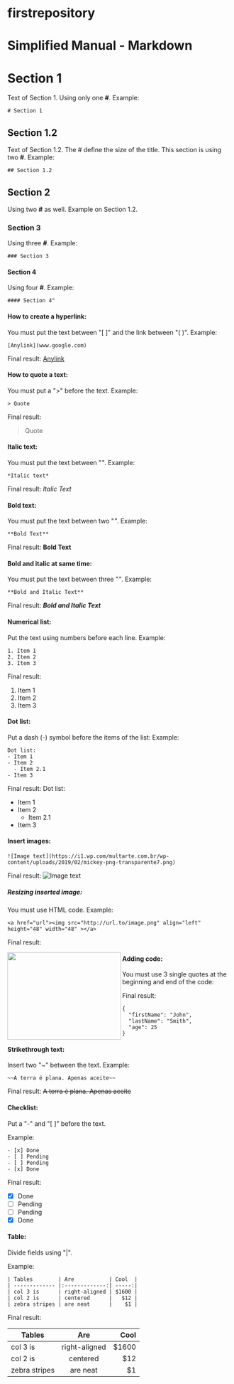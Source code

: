 # firstrepository

# Simplified Manual - Markdown

# Section 1
Text of Section 1.
Using only one **#**. 
Example:
```
# Section 1
```

## Section 1.2
Text of Section 1.2.
The # define the size of the title.
This section is using two **#**. 
Example: 
```
## Section 1.2
```

## Section 2
Using two **#** as well. Example on Section 1.2.

### Section 3
Using three **#**. 
Example: 
```
### Section 3
```

#### Section 4
Using four **#**. 
Example:
```
#### Section 4"
```

#### How to create a hyperlink:
You must put the text between "[ ]" and the link between "( )".
Example:
```
[Anylink](www.google.com)
```
Final result: [Anylink](www.google.com)

#### How to quote a text:
You must put a ">" before the text.
Example:
```
> Quote
```
Final result:
> Quote

#### Italic text:
You must put the text between "*"*.
Example:
```
*Italic text*
```
Final result: *Italic Text*

#### Bold text:
You must put the text between two "*"*.
Example:
```
**Bold Text**
```
Final result:
**Bold Text**

#### Bold and italic at same time:
You must put the text between three "*"*.
Example:
```
**Bold and Italic Text**
```
Final result:
***Bold and Italic Text***

#### Numerical list:
Put the text using numbers before each line.
Example: 
```
1. Item 1
2. Item 2
3. Item 3
```

Final result:
1. Item 1
2. Item 2
3. Item 3

#### Dot list:
Put a dash (-) symbol before the items of the list:
Example:
```
Dot list:
- Item 1
- Item 2
  - Item 2.1
- Item 3
```

Final result:
Dot list:
- Item 1
- Item 2
  - Item 2.1
- Item 3

#### Insert images:
```
![Image text](https://i1.wp.com/multarte.com.br/wp-content/uploads/2019/02/mickey-png-transparente7.png)
```

Final result:
![Image text](https://i1.wp.com/multarte.com.br/wp-content/uploads/2019/02/mickey-png-transparente7.png)

##### Resizing inserted image: 
You must use HTML code.
Example: 
```
<a href="url"><img src="http://url.to/image.png" align="left" height="48" width="48" ></a>
```
Final result:
<html>
<a href="Image"><img src="https://i1.wp.com/multarte.com.br/wp-content/uploads/2019/02/mickey-png-transparente7.png" align="left" height="197" width="256" ></a>
</html>

#### Adding code:
You must use 3 single quotes at the beginning and end of the code:

Final result:
```
{
  "firstName": "John",
  "lastName": "Smith",
  "age": 25
}
```

#### Strikethrough text:
Insert two "~" between the text. 
Example: 
```
~~A terra é plana. Apenas aceite~~
```
Final result:
~~A terra é plana. Apenas aceite~~


#### Checklist:
Put a "-" and "[ ]" before the text.

Example:
```
- [x] Done
- [ ] Pending
- [ ] Pending
- [x] Done
```

Final result:
- [x] Done
- [ ] Pending
- [ ] Pending
- [x] Done

#### Table:
Divide fields using "|".

Example: 
```
| Tables        | Are           | Cool  |
| ------------- |:-------------:| -----:|
| col 3 is      | right-aligned | $1600 |
| col 2 is      | centered      |   $12 |
| zebra stripes | are neat      |    $1 |
```

Final result:

| Tables        | Are           | Cool  |
| ------------- |:-------------:| -----:|
| col 3 is      | right-aligned | $1600 |
| col 2 is      | centered      |   $12 |
| zebra stripes | are neat      |    $1 |
